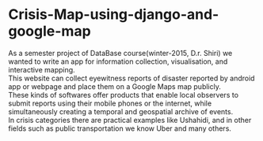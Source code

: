 # Crisis-Map-using-django-and-google-map
As a semester project of DataBase course(winter-2015, D.r. Shiri)
              we wanted to write an app for information collection, visualisation, and interactive mapping.<br>
              This website can collect eyewitness reports of disaster reported by android app or webpage and place them on a Google Maps map publicly.<br>
              These kinds of softwares offer products that enable local observers to submit reports using their mobile phones or the internet, while simultaneously creating a temporal and geospatial archive of events.<br>
              In crisis categories there are practical examples like Ushahidi, and in other fields such as public transportation we know Uber and many others.
              </p>

